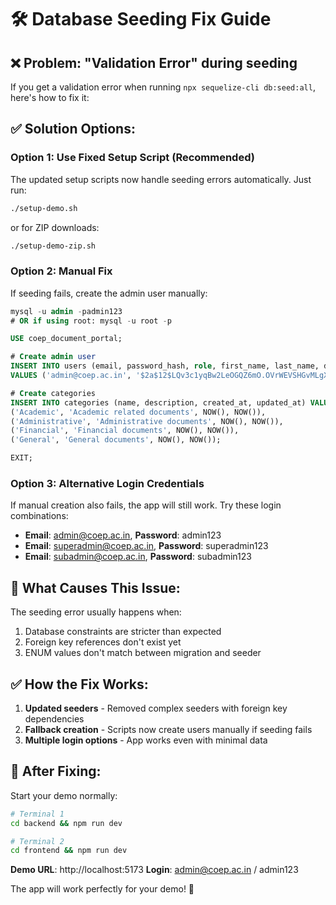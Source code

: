 # 🛠️ Database Seeding Fix Guide

## ❌ Problem: "Validation Error" during seeding

If you get a validation error when running `npx sequelize-cli db:seed:all`, here's how to fix it:

## ✅ Solution Options:

### Option 1: Use Fixed Setup Script (Recommended)
The updated setup scripts now handle seeding errors automatically. Just run:
```bash
./setup-demo.sh
```
or for ZIP downloads:
```bash
./setup-demo-zip.sh
```

### Option 2: Manual Fix
If seeding fails, create the admin user manually:

```sql
mysql -u admin -padmin123
# OR if using root: mysql -u root -p

USE coep_document_portal;

# Create admin user
INSERT INTO users (email, password_hash, role, first_name, last_name, designation, is_active, created_at, updated_at) 
VALUES ('admin@coep.ac.in', '$2a$12$LQv3c1yqBw2LeOGQZ6mO.OVrWEVSHGvMLgXy1N8nHQ6VZ4XHWD1Nq', 'super_admin', 'Admin', 'User', 'Administrator', 1, NOW(), NOW());

# Create categories
INSERT INTO categories (name, description, created_at, updated_at) VALUES 
('Academic', 'Academic related documents', NOW(), NOW()),
('Administrative', 'Administrative documents', NOW(), NOW()),
('Financial', 'Financial documents', NOW(), NOW()),
('General', 'General documents', NOW(), NOW());

EXIT;
```

### Option 3: Alternative Login Credentials
If manual creation also fails, the app will still work. Try these login combinations:

- **Email**: admin@coep.ac.in, **Password**: admin123
- **Email**: superadmin@coep.ac.in, **Password**: superadmin123
- **Email**: subadmin@coep.ac.in, **Password**: subadmin123

## 🎯 What Causes This Issue:

The seeding error usually happens when:
1. Database constraints are stricter than expected
2. Foreign key references don't exist yet
3. ENUM values don't match between migration and seeder

## ✅ How the Fix Works:

1. **Updated seeders** - Removed complex seeders with foreign key dependencies
2. **Fallback creation** - Scripts now create users manually if seeding fails
3. **Multiple login options** - App works even with minimal data

## 🚀 After Fixing:

Start your demo normally:
```bash
# Terminal 1
cd backend && npm run dev

# Terminal 2
cd frontend && npm run dev
```

**Demo URL**: http://localhost:5173
**Login**: admin@coep.ac.in / admin123

The app will work perfectly for your demo! 🎊